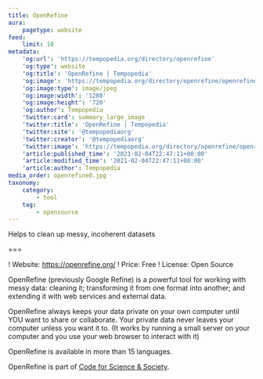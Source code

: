```yaml
---
title: OpenRefine
aura:
    pagetype: website
feed:
    limit: 10
metadata:
    'og:url': 'https://tempopedia.org/directory/openrefine'
    'og:type': website
    'og:title': 'OpenRefine | Tempopedia'
    'og:image': 'https://tempopedia.org/directory/openrefine/openrefine0.jpg'
    'og:image:type': image/jpeg
    'og:image:width': '1280'
    'og:image:height': '720'
    'og:author': Tempopedia
    'twitter:card': summary_large_image
    'twitter:title': 'OpenRefine | Tempopedia'
    'twitter:site': '@tempopediaorg'
    'twitter:creator': '@tempopediaorg'
    'twitter:image': 'https://tempopedia.org/directory/openrefine/openrefine0.jpg'
    'article:published_time': '2021-02-04T22:47:11+00:00'
    'article:modified_time': '2021-02-04T22:47:11+00:00'
    'article:author': Tempopedia
media_order: openrefine0.jpg
taxonomy:
    category:
        - tool
    tag:
        - opensource
---
```


Helps to clean up messy, incoherent datasets

===

! Website: https://openrefine.org/
! Price: Free
! License: Open Source

OpenRefine (previously Google Refine) is a powerful tool for working with messy data: cleaning it; transforming it from one format into another; and extending it with web services and external data.

OpenRefine always keeps your data private on your own computer until YOU want to share or collaborate. Your private data never leaves your computer unless you want it to. (It works by running a small server on your computer and you use your web browser to interact with it)

OpenRefine is available in more than 15 languages.

OpenRefine is part of [Code for Science & Society](https://codeforscience.org/).